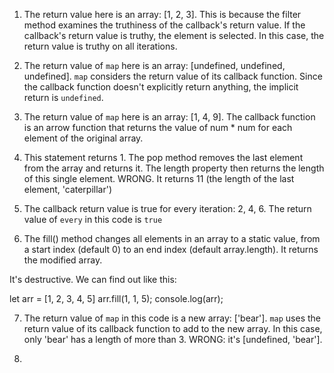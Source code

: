 1. The return value here is an array: [1, 2, 3]. This is because the filter method
examines the truthiness of the callback's return value. If the callback's return value is truthy, the element is selected.
In this case, the return value is truthy on all iterations.

2. The return value of `map` here is an array: [undefined, undefined, undefined]. `map` considers the return value of its callback function.
Since the callback function doesn't explicitly return anything, the implicit return is `undefined`.

3. The return value of `map` here is an array: [1, 4, 9]. The callback function is an arrow function that returns the value of num * num for each element of the original array. 

4. This statement returns 1. The pop method removes the last element from the array and returns it. The length property then returns the length of this single element. WRONG. It returns 11 (the length of the last element, 'caterpillar')

5. The callback return value is true for every iteration: 2, 4, 6. The return value of `every` in this code is `true`

6. The fill() method changes all elements in an array to a static value, from a start index (default 0) to an end index (default array.length). It returns the modified array. 

It's destructive. We can find out like this:

let arr = [1, 2, 3, 4, 5]
arr.fill(1, 1, 5);
console.log(arr);

7. The return value of `map` in this code is a new array: ['bear']. `map` uses the return value of its callback function to add to the new array. In this case, only 'bear' has a length of more than 3. WRONG: it's [undefined, 'bear'].

8. 